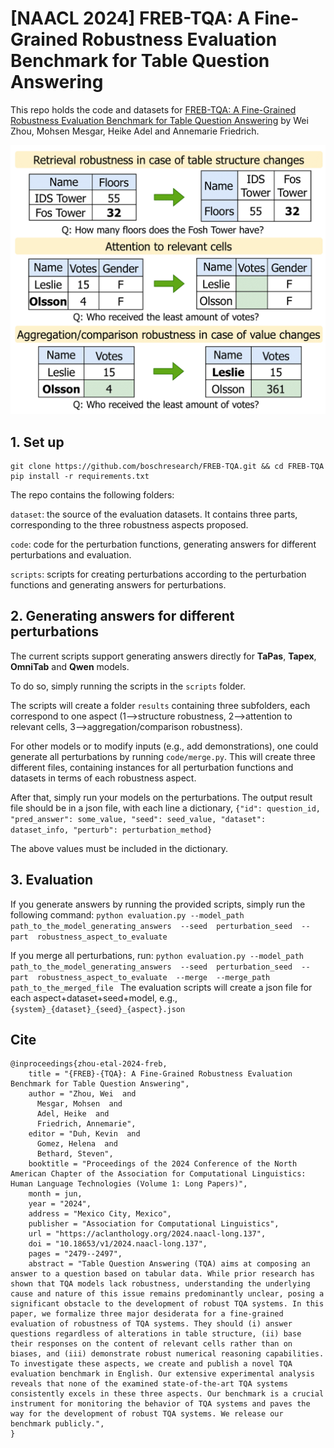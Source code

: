 # [NAACL 2024] FREB-TQA: A Fine-Grained Robustness Evaluation Benchmark for Table Question Answering

This repo holds the code and datasets for [FREB-TQA: A Fine-Grained Robustness Evaluation Benchmark for Table Question Answering](https://aclanthology.org/2024.naacl-long.137/) by Wei Zhou, Mohsen Mesgar, Heike Adel and Annemarie Friedrich.

![image](figures/teaser_image.png)

## 1. Set up

```
git clone https://github.com/boschresearch/FREB-TQA.git && cd FREB-TQA
pip install -r requirements.txt
```

The repo contains the following folders:

`dataset`: the source of the evaluation datasets. It contains three parts, corresponding to the three robustness aspects proposed.

`code`: code for the perturbation functions, generating answers for different perturbations and evaluation.

`scripts`: scripts for creating perturbations according to the perturbation functions and generating answers for perturbations.

## 2. Generating answers for different perturbations

The current scripts support generating answers directly for **TaPas**, **Tapex**, **OmniTab** and **Qwen** models.

To do so, simply running the scripts in the `scripts` folder.

The scripts will create a folder `results` containing three subfolders, each correspond to one aspect (1-->structure robustness, 2-->attention to relevant cells, 3-->aggregation/comparison robustness).

For other models or to modify inputs (e.g., add demonstrations), one could generate all perturbations by running `code/merge.py`. This will create three different files, containing instances for all perturbation functions and datasets in terms of each robustness aspect.

After that, simply run your models on the perturbations. The output result file should be in a json file, with each line a dictionary,
`{"id": question_id, "pred_answer": some_value, "seed": seed_value, "dataset": dataset_info, "perturb": perturbation_method}`

The above values must be included in the dictionary.

## 3. Evaluation

If you generate answers by running the provided scripts, simply run the following command:
`python evaluation.py --model_path path_to_the_model_generating_answers  --seed  perturbation_seed  --part  robustness_aspect_to_evaluate `

If you merge all perturbations, run:
`python evaluation.py --model_path path_to_the_model_generating_answers  --seed  perturbation_seed  --part  robustness_aspect_to_evaluate  --merge  --merge_path  path_to_the_merged_file `
The evaluation scripts will create a json file for each aspect+dataset+seed+model, e.g., `{system}_{dataset}_{seed}_{aspect}.json`

## Cite

```
@inproceedings{zhou-etal-2024-freb,
    title = "{FREB}-{TQA}: A Fine-Grained Robustness Evaluation Benchmark for Table Question Answering",
    author = "Zhou, Wei  and
      Mesgar, Mohsen  and
      Adel, Heike  and
      Friedrich, Annemarie",
    editor = "Duh, Kevin  and
      Gomez, Helena  and
      Bethard, Steven",
    booktitle = "Proceedings of the 2024 Conference of the North American Chapter of the Association for Computational Linguistics: Human Language Technologies (Volume 1: Long Papers)",
    month = jun,
    year = "2024",
    address = "Mexico City, Mexico",
    publisher = "Association for Computational Linguistics",
    url = "https://aclanthology.org/2024.naacl-long.137",
    doi = "10.18653/v1/2024.naacl-long.137",
    pages = "2479--2497",
    abstract = "Table Question Answering (TQA) aims at composing an answer to a question based on tabular data. While prior research has shown that TQA models lack robustness, understanding the underlying cause and nature of this issue remains predominantly unclear, posing a significant obstacle to the development of robust TQA systems. In this paper, we formalize three major desiderata for a fine-grained evaluation of robustness of TQA systems. They should (i) answer questions regardless of alterations in table structure, (ii) base their responses on the content of relevant cells rather than on biases, and (iii) demonstrate robust numerical reasoning capabilities. To investigate these aspects, we create and publish a novel TQA evaluation benchmark in English. Our extensive experimental analysis reveals that none of the examined state-of-the-art TQA systems consistently excels in these three aspects. Our benchmark is a crucial instrument for monitoring the behavior of TQA systems and paves the way for the development of robust TQA systems. We release our benchmark publicly.",
}
```
